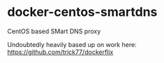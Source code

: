 # docker-centos-smartdns
CentOS based SMart DNS proxy

Undoubtedly heavily based up on work here: https://github.com/trick77/dockerflix
